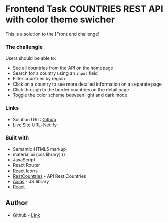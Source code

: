 # Frontend Task COUNTRIES REST API with color theme swicher

This is a solution to the [Front end challenge]

### The challengle

Users should be able to:

- See all countries from the API on the homepage
- Search for a country using an `input` field
- Filter countries by region
- Click on a country to see more detailed information on a separate page
- Click through to the border countries on the detail page
- Toggle the color scheme between light and dark mode


### Links

-   Solution URL: [Github](https://github.com/uferekalu/country-api-task)
-   Live Site URL: [Netlify](https://ufere-countries-app-task.netlify.app/)

### Built with

-   Semantic HTML5 markup
-   material ui (css library) ()
-   JavaScript
-   React Router
-   React Icons
-   [RestCountries](https://restcountries.com/) - API Rest Countries
-   [Axios](https://axios-http.com/) - JS library
-   [React](https://reactjs.org/) 

## Author

-   Github - [Link](https://github.com/uferekalu)